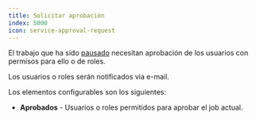 ```yaml
---
title: Solicitar aprobación
index: 5000
icon: service-approval-request
---
```


El trabajo que ha sido [pausado](rules/palette/job/pause-job) necesitan aprobación de los usuarios con permisos para ello o de roles.

Los usuarios o roles serán notificados via e-mail.

Los elementos configurables son los siguientes:

- **Aprobados** - Usuarios o roles permitidos para aprobar el job actual.
